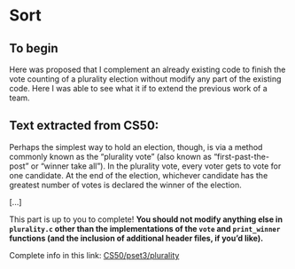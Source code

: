 # Sort

## To begin

Here was proposed that I complement an already existing code to finish the vote counting of a plurality election without modify
any part of the existing code. Here I was able to see what it if to extend the previous work of a team.

## Text extracted from CS50:

Perhaps the simplest way to hold an election, though, is via a method commonly known as the “plurality vote” (also known as 
“first-past-the-post” or “winner take all”). In the plurality vote, every voter gets to vote for one candidate. At the end of the 
election, whichever candidate has the greatest number of votes is declared the winner of the election.

[...]
  
This part is up to you to complete! <b>You should not modify anything else in ```plurality.c``` other than the implementations of the ```vote```
and ```print_winner``` functions (and the inclusion of additional header files, if you’d like).</b>

Complete info in this link:
[CS50/pset3/plurality](https://cs50.harvard.edu/x/2024/psets/3/plurality/)
